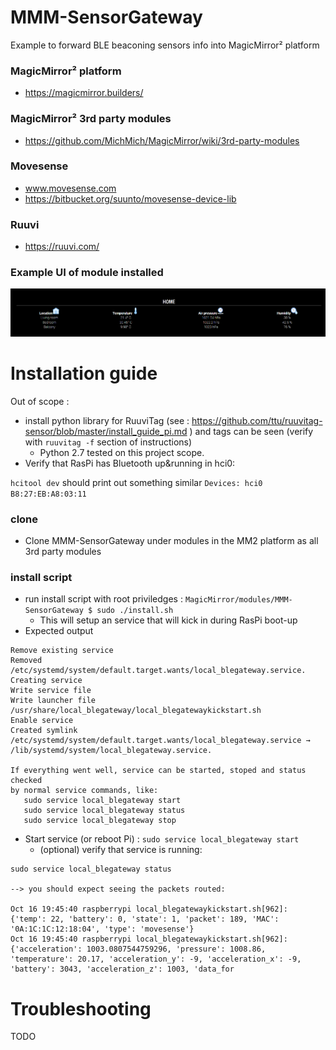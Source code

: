 # MMM-SensorGateway
Example to forward BLE beaconing sensors info into MagicMirror² platform

### MagicMirror² platform
* https://magicmirror.builders/

### MagicMirror² 3rd party modules
* https://github.com/MichMich/MagicMirror/wiki/3rd-party-modules

### Movesense
* www.movesense.com
* https://bitbucket.org/suunto/movesense-device-lib

### Ruuvi
* https://ruuvi.com/

### Example UI of module installed

![Example UI](/documentation/exampleui.png)

# Installation guide

Out of scope :
* install python library for RuuviTag (see : https://github.com/ttu/ruuvitag-sensor/blob/master/install_guide_pi.md ) and tags can be seen (verify with `ruuvitag -f` section of instructions)
  *  Python 2.7 tested on this project scope. 
* Verify that RasPi has Bluetooth up&running in hci0:

`hcitool dev` should print out something similar `Devices: hci0    B8:27:EB:A8:03:11`

### clone 
* Clone MMM-SensorGateway under modules in the MM2 platform as all 3rd party modules

### install script
* run install script with root priviledges : `MagicMirror/modules/MMM-SensorGateway $ sudo ./install.sh`
  * This will setup an service that will kick in during RasPi boot-up
* Expected output

```
Remove existing service
Removed /etc/systemd/system/default.target.wants/local_blegateway.service.
Creating service
Write service file
Write launcher file /usr/share/local_blegateway/local_blegatewaykickstart.sh
Enable service
Created symlink /etc/systemd/system/default.target.wants/local_blegateway.service → /lib/systemd/system/local_blegateway.service.

If everything went well, service can be started, stoped and status checked
by normal service commands, like:
   sudo service local_blegateway start
   sudo service local_blegateway status
   sudo service local_blegateway stop
```

* Start service (or reboot Pi) : `sudo service local_blegateway start`
  * (optional) verify that service is running:

```
sudo service local_blegateway status

--> you should expect seeing the packets routed:

Oct 16 19:45:40 raspberrypi local_blegatewaykickstart.sh[962]: {'temp': 22, 'battery': 0, 'state': 1, 'packet': 189, 'MAC': '0A:1C:1C:12:18:04', 'type': 'movesense'}
Oct 16 19:45:40 raspberrypi local_blegatewaykickstart.sh[962]: {'acceleration': 1003.0807544759296, 'pressure': 1008.86, 'temperature': 20.17, 'acceleration_y': -9, 'acceleration_x': -9, 'battery': 3043, 'acceleration_z': 1003, 'data_for
```

# Troubleshooting

TODO
